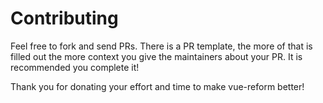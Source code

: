 # Contributing

Feel free to fork and send PRs.  There is a PR template, the more of that is filled out the more context you give the maintainers about your PR.  It is recommended you complete it!

Thank you for donating your effort and time to make vue-reform better!
